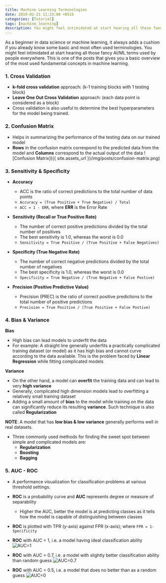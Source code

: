 ```yaml
---
title: Machine Learning Terminologies
date: 2019-02-21 11:23:00 +0515
categories: [Tutorial]
tags: [machine_learning]
description: You might feel intimidated at start hearing all those fancy AI/ML terms used by people everywhere. This is one of the posts that gives you a basic overview of the most used fundamental concepts in machine learning.
---
```


As a beginner in data science or machine learning, it always adds a cushion if
you already know some basic and most often used terminologies. You might feel
intimidated at start hearing all those fancy AI/ML terms used by people everywhere.
This is one of the posts that gives you a basic overview of the most used
fundamental concepts in machine learning.

### 1. Cross Validation
- **k-fold cross validation** approach: (k-1 training blocks with 1 testing block)
- **Leave One Out Cross Validation** approach: (each data point is considered as a block)
- Cross validation is also useful to determine the best hyperparameters for the model being trained.

### 2. Confusion Matrix
- Helps in summarizing the performance of the testing data on our trained model
- **Rows** in the confusion matrix correspond to the predicted data from the model and **Columns** correspond to the actual output of the data
![Confusion Matrix]({{ site.assets_url }}/img/posts/confusion-matrix.png)


### 3. Sensitivity & Specificity
- **Accuracy**
	- ACC is the ratio of correct predictions to the total number of data points
	- `Accuracy = (True Positive + True Negative) / Total`
	- `ACC = 1 - ERR`, where **ERR** is the Error Rate

- **Sensitivity (Recall or True Positive Rate)**
	- The number of correct positive predictions divided by the total number of positives
	- The best sensitivity is 1.0, whereas the worst is 0.0
	- `Sensitivity = True Positive / (True Positive + False Negatives)` 

- **Specificity (True Negative Rate)**
	- The number of correct negative predictions divided by the total number of negatives
	- The best specificity is 1.0, whereas the worst is 0.0
	- `Specificity = True Negative / (True Negative + False Postive)`

- **Precision (Positive Predictive Value)**
	- Precision (PREC) is the ratio of correct positive predictions to the total number of positive predictions
	- `Precision = True Positive / (True Positive + False Postive)`



### 4. Bias & Variance
**Bias**
- High bias can lead models to underfit the data
- For example: A straight line generally underfits a practically complicated training dataset (or model) as it has high bias and cannot curve according to the data available. This is the problem faced by **Linear Regression** while fitting complicated models

**Variance**
- On the other hand, a model can **overfit** the training data and can lead to very **high variance**
- Generally, complicated high dimension models lead to overfitting a relatively small training dataset
- Adding a small amount of **bias** to the model while training on the data can significantly reduce its resulting **variance**. Such technique is also called **Regularization**

**NOTE**: A model that has **low bias & low variance** generally performs well in real datasets.

- Three commonly used methods for finding the sweet spot between simple and complicated models are:
	- **Regularization**
	- **Boosting**
	- **Bagging**
	

### 5. AUC - ROC

- A performance visualization for classification problems at various threshold settings.
- **ROC** is a probability curve and **AUC** represents degree or measure of separability
	- Higher the AUC, better the model is at predicting classes as it tells how the model is capable of distinguishing between classes

- **ROC** is plotted with TPR (y-axis) against FPR (x-axis); where `FPR = 1- Specificity` 

- **ROC** with AUC = 1, i.e. a model having ideal classification ability
![AUC=1](https://i.ibb.co/7WBPC1V/roc-1.png)
- **ROC** with AUC = 0.7, i.e. a model with slightly better classification ability than random guess
![AUC=0.7](https://i.ibb.co/x872KDk/roc-2.png)
- **ROC** with AUC = 0.5, i.e. a model that does no better than as a random guess
![AUC=0](https://i.ibb.co/Gs36NZT/roc-3.png)
